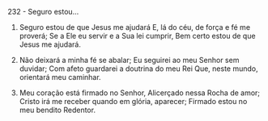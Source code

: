 232 - Seguro estou...

1. Seguro estou de que Jesus me ajudará
   E, lá do céu, de força e fé me proverá;
   Se a Ele eu servir e a Sua lei cumprir,
   Bem certo estou de que Jesus me ajudará.

2. Não deixará a minha fé se abalar;
   Eu seguirei ao meu Senhor sem duvidar;
   Com afeto guardarei a doutrina do meu Rei
   Que, neste mundo, orientará meu caminhar.

3. Meu coração está firmado no Senhor,
   Alicerçado nessa Rocha de amor;
   Cristo irá me receber quando em glória, aparecer;
   Firmado estou no meu bendito Redentor.
